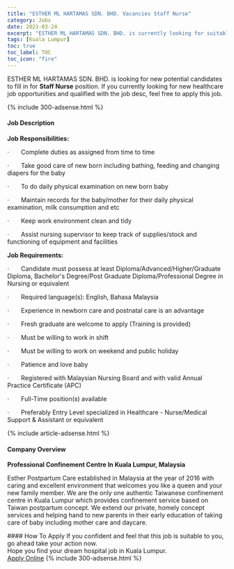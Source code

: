 ```yaml
---
title: "ESTHER ML HARTAMAS SDN. BHD. Vacancies Staff Nurse" 
category: Jobs 
date: 2021-03-24 
excerpt: "ESTHER ML HARTAMAS SDN. BHD. is currently looking for suitable person to fill in the Staff Nurse which positioned at Kuala Lumpur" 
tags: [Kuala Lumpur] 
toc: true 
toc_label: TOC 
toc_icon: "fire" 
--- 
```


<p>ESTHER ML HARTAMAS SDN. BHD. is looking for new potential candidates to fill in for <b>Staff Nurse</b> position. If you currently looking for new healthcare job opportunities and qualified with the job desc, feel free to apply this job.
</p>{% include 300-adsense.html %} 
<div><div><h4>Job Description</h4></div><div><div><span><div><p><strong>Job Responsibilities:</strong></p><p>&#183;&#160;&#160;&#160;&#160;&#160;&#160;&#160;Complete duties as assigned from time to time</p><p>&#183;&#160;&#160;&#160;&#160;&#160;&#160;&#160;Take good care of new born including bathing, feeding and changing diapers for the baby</p><p>&#183;&#160;&#160;&#160;&#160;&#160;&#160;&#160;To do daily physical examination on new born baby</p><p>&#183;&#160;&#160;&#160;&#160;&#160;&#160;&#160;Maintain records for the baby/mother for their daily physical examination, milk consumption and etc</p><p>&#183;&#160;&#160;&#160;&#160;&#160;&#160;&#160;Keep work environment clean and tidy</p><p>&#183;&#160;&#160;&#160;&#160;&#160;&#160;&#160;Assist nursing supervisor to keep track of supplies/stock and functioning of equipment and facilities</p><p><strong>Job Requirements:</strong></p><p>&#183;&#160;&#160;&#160;&#160;&#160;&#160;&#160;Candidate must possess at least Diploma/Advanced/Higher/Graduate Diploma, Bachelor's Degree/Post Graduate Diploma/Professional Degree in Nursing or equivalent</p><p>&#183;&#160;&#160;&#160;&#160;&#160;&#160;&#160;Required language(s): English, Bahasa Malaysia</p><p>&#183;&#160;&#160;&#160;&#160;&#160;&#160;&#160;Experience in newborn care and postnatal care is an advantage</p><p>&#183;&#160;&#160;&#160;&#160;&#160;&#160;&#160;Fresh graduate are welcome to apply (Training is provided)</p><p>&#183;&#160;&#160;&#160;&#160;&#160;&#160;&#160;Must be willing to work in shift</p><p>&#183;&#160;&#160;&#160;&#160;&#160;&#160;&#160;Must be willing to work on weekend and public holiday</p><p>&#183;&#160;&#160;&#160;&#160;&#160;&#160;&#160;Patience and love baby</p><p>&#183;&#160;&#160;&#160;&#160;&#160;&#160;&#160;Registered with Malaysian Nursing Board and with valid Annual Practice Certificate (APC)</p><p>&#183;&#160;&#160;&#160;&#160;&#160;&#160;&#160;Full-Time position(s) available</p><p>&#183;&#160;&#160;&#160;&#160;&#160;&#160;&#160;Preferably Entry Level specialized in Healthcare - Nurse/Medical Support &amp; Assistant or equivalent</p></div></span></div></div></div> 
{% include article-adsense.html %} 
<div><div><h4>Company Overview</h4></div><div><div><span><div><p><strong>Professional Confinement Centre In Kuala Lumpur, Malaysia</strong></p><p>Esther Postpartum Care established in Malaysia at the year of 2016 with caring and excellent environment that welcomes you like a queen and your new family member. We are the only one authentic Taiwanese confinement centre in Kuala Lumpur which provides&#160;confinement service&#160;based on Taiwan postpartum concept. We extend our private, homely concept services and helping hand to new parents in their early education of taking care of baby including mother care and daycare.</p></div></span></div></div></div> 
#### How To Apply 
If you confident and feel that this job is suitable to you, go ahead take your action now. <br/> 
Hope you find your dream hospital job in Kuala Lumpur. <br/> 
<a href="https://www.jobstreet.com.my/en/job/staff-nurse-4510248?jobId=jobstreet-my-job-4510248" class="btn btn--warning" target="_blank" rel="nofollow noopenner">Apply Online</a> 
{% include 300-adsense.html %} 
